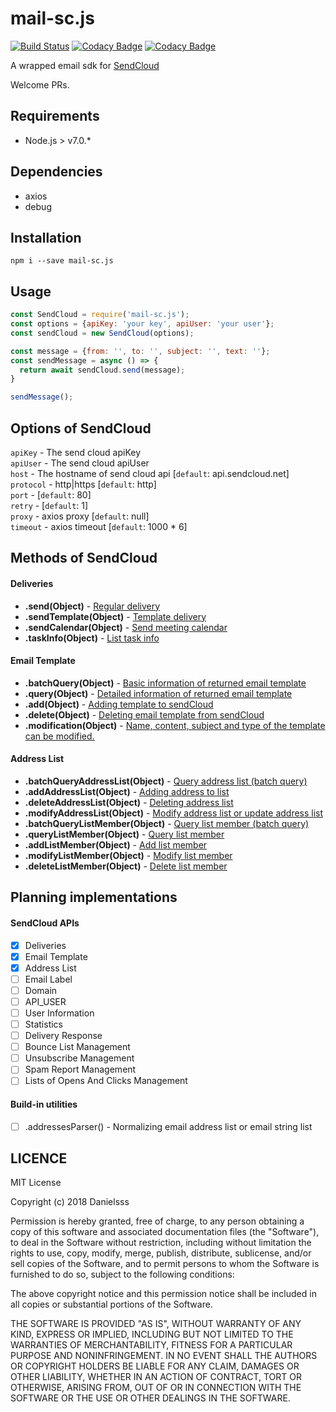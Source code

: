 # mail-sc.js

[![Build Status](https://travis-ci.org/danielsss/mail-sc.js.svg?branch=master)](https://travis-ci.org/danielsss/mail-sc.js)
[![Codacy Badge](https://api.codacy.com/project/badge/Grade/070f009b8eab447b83b6b3ab2ef8b531)](https://www.codacy.com/app/danielsss/mail-sc.js?utm_source=github.com&amp;utm_medium=referral&amp;utm_content=danielsss/mail-sc.js&amp;utm_campaign=Badge_Grade)
[![Codacy Badge](https://api.codacy.com/project/badge/Coverage/070f009b8eab447b83b6b3ab2ef8b531)](https://www.codacy.com/app/danielsss/mail-sc.js?utm_source=github.com&utm_medium=referral&utm_content=danielsss/mail-sc.js&utm_campaign=Badge_Coverage)

A wrapped email sdk for [SendCloud](https://www.sendcloud.net) 

Welcome PRs.

## Requirements
* Node.js > v7.0.*

## Dependencies
* axios
* debug


## Installation
```shell
npm i --save mail-sc.js
```

## Usage
```js
const SendCloud = require('mail-sc.js');
const options = {apiKey: 'your key', apiUser: 'your user'};
const sendCloud = new SendCloud(options);

const message = {from: '', to: '', subject: '', text: ''};
const sendMessage = async () => {
  return await sendCloud.send(message);
}

sendMessage();
```

## Options of SendCloud

`apiKey` - The send cloud apiKey<br>
`apiUser` - The send cloud apiUser<br>
`host` - The hostname of send cloud api \[`default`: api.sendcloud.net]<br>
`protocol` - http|https \[`default`: http]<br>
`port` - \[`default`: 80]<br>
`retry` - \[`default`: 1]<br>
`proxy` - axios proxy \[`default`: null]<br>
`timeout` - axios timeout \[`default`: 1000 * 6]<br>

## Methods of SendCloud

#### Deliveries

+ **.send(Object)** -   [Regular delivery](http://www.sendcloud.net/doc/en/email_v2/send_email/#regular-delivery)
+ **.sendTemplate(Object)** -   [Template delivery](http://www.sendcloud.net/doc/en/email_v2/send_email/#template-delivery)
+ **.sendCalendar(Object)** -   [Send meeting calendar](http://www.sendcloud.net/doc/en/email_v2/send_email/#send-meeting-calendar)
+ **.taskInfo(Object)** -   [List task info](http://www.sendcloud.net/doc/en/email_v2/send_email/#http-request-method)

#### Email Template

+ **.batchQuery(Object)**   -   [Basic information of returned email template](http://www.sendcloud.net/doc/en/email_v2/template_do/#query-batch-query)
+ **.query(Object)**    -   [Detailed information of returned email template](http://www.sendcloud.net/doc/en/email_v2/template_do/#query)
+ **.add(Object)**  -   [Adding template to sendCloud](http://www.sendcloud.net/doc/en/email_v2/template_do/#add)
+ **.delete(Object)**   -   [Deleting email template from sendCloud](http://www.sendcloud.net/doc/en/email_v2/template_do/#query-batch-query)
+ **.modification(Object)** -   [Name, content, subject and type of the template can be modified.](http://www.sendcloud.net/doc/en/email_v2/template_do/#modification)

#### Address List

+ **.batchQueryAddressList(Object)**	-	[Query address list (batch query)](http://www.sendcloud.net/doc/en/email_v2/list_do/)
+ **.addAddressList(Object)**	-	[Adding address to list](http://www.sendcloud.net/doc/en/email_v2/list_do/#add-address-list)
+ **.deleteAddressList(Object)**	-	[Deleting address list](http://www.sendcloud.net/doc/en/email_v2/list_do/#delete-address-list)
+ **.modifyAddressList(Object)**	-	[Modify address list or update address list](http://www.sendcloud.net/doc/en/email_v2/list_do/#modify-address-list)
+ **.batchQueryListMember(Object)**	-	[Query list member (batch query)](http://www.sendcloud.net/doc/en/email_v2/list_do/#query-list-member-batch-query)
+ **.queryListMember(Object)**	-	[Query list member](http://www.sendcloud.net/doc/en/email_v2/list_do/#query-list-member)
+ **.addListMember(Object)**	-	[Add list member](http://www.sendcloud.net/doc/en/email_v2/list_do/#add-list-member)
+ **.modifyListMember(Object)**	-	[Modify list member](http://www.sendcloud.net/doc/en/email_v2/list_do/#modify-list-member)
+ **.deleteListMember(Object)**	-	[Delete list member](http://www.sendcloud.net/doc/en/email_v2/list_do/#delete-list-member)


## Planning implementations

#### SendCloud APIs
- [x] Deliveries
- [x] Email Template
- [x] Address List
- [ ] Email Label
- [ ] Domain
- [ ] API_USER
- [ ] User Information
- [ ] Statistics
- [ ] Delivery Response
- [ ] Bounce List Management
- [ ] Unsubscribe Management
- [ ] Spam Report Management
- [ ] Lists of Opens And Clicks Management

#### Build-in utilities
- [ ] .addressesParser() - Normalizing email address list or email string list 

## LICENCE
MIT License

Copyright (c) 2018 Danielsss

Permission is hereby granted, free of charge, to any person obtaining a copy
of this software and associated documentation files (the "Software"), to deal
in the Software without restriction, including without limitation the rights
to use, copy, modify, merge, publish, distribute, sublicense, and/or sell
copies of the Software, and to permit persons to whom the Software is
furnished to do so, subject to the following conditions:

The above copyright notice and this permission notice shall be included in all
copies or substantial portions of the Software.

THE SOFTWARE IS PROVIDED "AS IS", WITHOUT WARRANTY OF ANY KIND, EXPRESS OR
IMPLIED, INCLUDING BUT NOT LIMITED TO THE WARRANTIES OF MERCHANTABILITY,
FITNESS FOR A PARTICULAR PURPOSE AND NONINFRINGEMENT. IN NO EVENT SHALL THE
AUTHORS OR COPYRIGHT HOLDERS BE LIABLE FOR ANY CLAIM, DAMAGES OR OTHER
LIABILITY, WHETHER IN AN ACTION OF CONTRACT, TORT OR OTHERWISE, ARISING FROM,
OUT OF OR IN CONNECTION WITH THE SOFTWARE OR THE USE OR OTHER DEALINGS IN THE
SOFTWARE.
